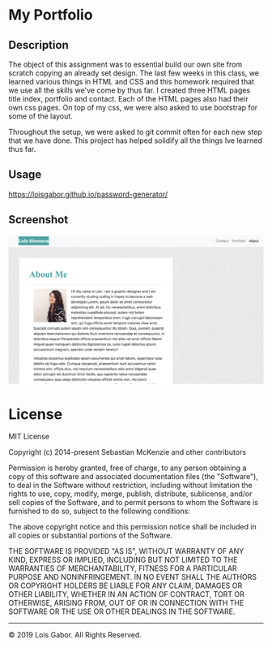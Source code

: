 # My Portfolio

## Description

The object of this assignment was to essential build our own site from scratch copying an already set design. The last few weeks in this class, we learned various things in HTML and CSS and this homework required that we use all the skills we've come by thus far. I created three HTML pages title index, portfolio and contact. Each of the HTML pages also had their own css pages. On top of my css, we were also asked to use bootstrap for some of the layout.

Throughout the setup, we were asked to git commit often for each new step that we have done. This project has helped solidify all the things Ive learned thus far.

## Usage

https://loisgabor.github.io/password-generator/

## Screenshot

![aboutMe](/assets/css/images/aboutMe.jpg)

# License

MIT License

Copyright (c) 2014-present Sebastian McKenzie and other contributors

Permission is hereby granted, free of charge, to any person obtaining a copy of this software and associated documentation files (the "Software"), to deal in the Software without restriction, including without limitation the rights to use, copy, modify, merge, publish, distribute, sublicense, and/or sell copies of the Software, and to permit persons to whom the Software is furnished to do so, subject to the following conditions:

The above copyright notice and this permission notice shall be included in all copies or substantial portions of the Software.

THE SOFTWARE IS PROVIDED "AS IS", WITHOUT WARRANTY OF ANY KIND, EXPRESS OR IMPLIED, INCLUDING BUT NOT LIMITED TO THE WARRANTIES OF MERCHANTABILITY, FITNESS FOR A PARTICULAR PURPOSE AND NONINFRINGEMENT. IN NO EVENT SHALL THE AUTHORS OR COPYRIGHT HOLDERS BE LIABLE FOR ANY CLAIM, DAMAGES OR OTHER LIABILITY, WHETHER IN AN ACTION
OF CONTRACT, TORT OR OTHERWISE, ARISING FROM, OUT OF OR IN CONNECTION WITH THE SOFTWARE OR THE USE OR OTHER DEALINGS IN THE SOFTWARE.

---

© 2019 Lois Gabor. All Rights Reserved.

